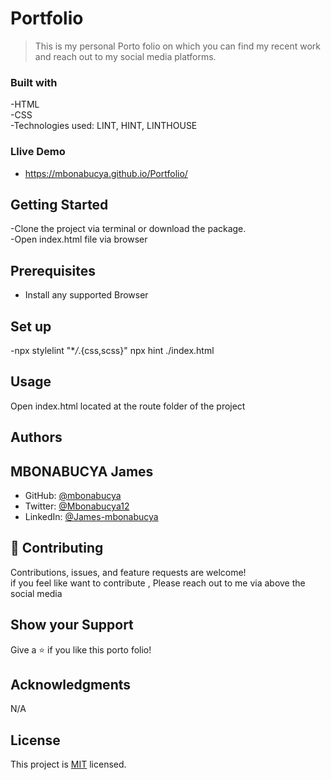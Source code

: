 # Portfolio

> This is my personal Porto folio on which you can find my recent work and reach out to my social media platforms.

### Built with

-HTML  
-CSS  
-Technologies used: LINT, HINT, LINTHOUSE

### Llive Demo

- https://mbonabucya.github.io/Portfolio/

## Getting Started

-Clone the project via terminal or download the package.  
-Open index.html file via browser

## Prerequisites

- Install any supported Browser

## Set up

-npx stylelint "\*_/_.{css,scss}" npx hint ./index.html

## Usage

Open index.html located at the route folder of the project

## Authors

## MBONABUCYA James

- GitHub: [@mbonabucya](https://github.com/mbonabucya)
- Twitter: [@Mbonabucya12](https://twitter.com/Mbonabucya12)
- LinkedIn: [@James-mbonabucya](https://linkedin.com/in/james-mbonabucya)

## 🤝 Contributing

Contributions, issues, and feature requests are welcome!  
if you feel like want to contribute , Please reach out to me via above the social media

## Show your Support

Give a ⭐️ if you like this porto folio!

## Acknowledgments

N/A

## License

This project is [MIT](./LICENSE) licensed.
